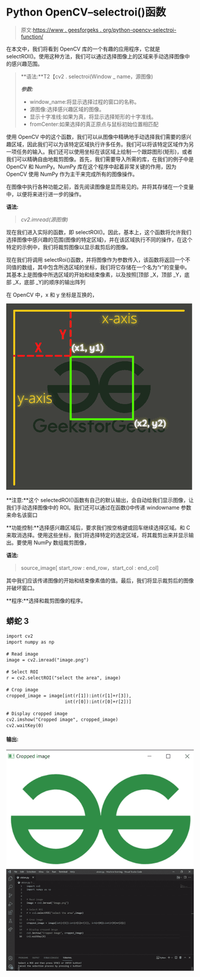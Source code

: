 # Python OpenCV–selectroi()函数

> 原文:[https://www . geesforgeks . org/python-opencv-selectroi-function/](https://www.geeksforgeeks.org/python-opencv-selectroi-function/)

在本文中，我们将看到 OpenCV 库的一个有趣的应用程序，它就是 selectROI()。使用这种方法，我们可以通过选择图像上的区域来手动选择图像中的感兴趣范围。

> **语法:**T2【cv2 . selectroi(Window _ name，源图像)
> 
> ***参数:***
> 
> *   window_name:将显示选择过程的窗口的名称。
> *   源图像:选择感兴趣区域的图像。
> *   显示十字准线:如果为真，将显示选择矩形的十字准线。
> *   fromCenter:如果选择的真正原点与鼠标初始位置相匹配

使用 OpenCV 中的这个函数，我们可以从图像中精确地手动选择我们需要的感兴趣区域，因此我们可以为该特定区域执行许多任务。我们可以将该特定区域作为另一项任务的输入。我们还可以使用坐标在该区域上绘制一个跟踪图形(矩形)，或者我们可以精确自由地裁剪图像。首先，我们需要导入所需的库，在我们的例子中是 OpenCV 和 NumPy。NumPy 库在这个程序中起着非常关键的作用，因为 OpenCV 使用 NumPy 作为主干来完成所有的图像操作。

在图像中执行各种功能之前，首先阅读图像是显而易见的。并将其存储在一个变量中，以便将来进行进一步的操作。

**语法:**

> *cv2.imread(源图像)*

现在我们进入实际的函数，即 selectROI()。因此，基本上，这个函数将允许我们选择图像中感兴趣的范围(图像的特定区域)，并在该区域执行不同的操作，在这个特定的示例中，我们将裁剪图像以显示裁剪后的图像。

现在我们将调用 selectRoi()函数，并将图像作为参数传入，该函数将返回一个不同值的数组，其中包含所选区域的坐标，我们将它存储在一个名为“r”的变量中。其基本上是图像中所选区域的开始和结束像素，以及按照[顶部 _X，顶部 _Y，底部 _X，底部 _Y]的顺序的输出阵列

在 OpenCV 中，x 和 y 坐标是互换的，

![](img/276b94e889d610472a15bed254b78081.png)

**注意:**这个 selectedROI()函数有自己的默认输出，会自动给我们显示图像，让我们手动选择图像中的 ROI。我们还可以通过在函数()中传递 windowname 参数来命名该窗口

**功能控制:**选择感兴趣区域后，要求我们按空格键或回车继续选择区域。和 C 来取消选择。使用这些坐标，我们将选择特定的选定区域，将其裁剪出来并显示输出。要使用 NumPy 数组裁剪图像，

**语法:**

> source_image[ start_row : end_row，start_col : end_col]

其中我们应该传递图像的开始和结束像素值的值。最后，我们将显示裁剪后的图像并破坏窗口。

**程序:**选择和裁剪图像的程序。

## 蟒蛇 3

```
import cv2
import numpy as np

# Read image
image = cv2.imread("image.png")

# Select ROI
r = cv2.selectROI("select the area", image)

# Crop image
cropped_image = image[int(r[1]):int(r[1]+r[3]), 
                      int(r[0]):int(r[0]+r[2])]

# Display cropped image
cv2.imshow("Cropped image", cropped_image)
cv2.waitKey(0)
```

#### 输出:

![](img/bda626035f6787d0aeb1c608ce4c2447.png) ![](img/084ae6817bc80d75a265cd11d61e028b.png)